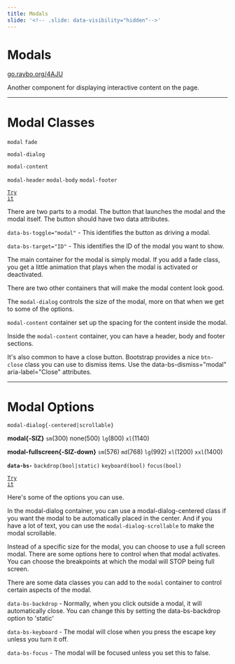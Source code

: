 ```yaml
---
title: Modals
slide: '<!-- .slide: data-visibility="hidden"-->'
---
```


<!-- .slide: data-state="layout-title" class="bg-dark"-->

# Modals

<div class="slide-link"><a href="https://go.raybo.org/4AJU"><i class="fab fa-slideshare"></i> go.raybo.org/4AJU</a></div>

> >

Another component for displaying interactive content on the page.

---

# Modal Classes

`modal` `fade`

`modal-dialog`

`modal-content`

`modal-header` `modal-body` `modal-footer`

<a href="https://codepen.io/planetoftheweb/pen/vYgVBGb?editors=1000" target="_blank"><code class="code-royal">Try it</code></a>

> >

There are two parts to a modal. The button that launches the modal and the modal itself. The button should have two data attributes.

`data-bs-toggle="modal"` - This identifies the button as driving a modal.

`data-bs-target="ID"` - This identifies the ID of the modal you want to show.

The main container for the modal is simply modal. If you add a fade class, you get a little animation that plays when the modal is activated or deactivated.

There are two other containers that will make the modal content look good.

The `modal-dialog` controls the size of the modal, more on that when we get to some of the options.

`modal-content` container set up the spacing for the content inside the modal.

Inside the `modal-content` container, you can have a header, body and footer sections.

It's also common to have a close button. Bootstrap provides a nice `btn-close` class you can use to dismiss items. Use the data-bs-dismiss="modal" aria-label="Close" attributes.

---

# Modal Options

`modal-dialog{-centered|scrollable}`

**modal{-SIZ}**
`sm`(300) none(500) `lg`(800) `xl`(1140)

**modal-fullscreen{-SIZ-down}**
`sm`(576) `md`(768) `lg`(992) `xl`(1200) `xxl`(1400)

**`data-bs-`**
`backdrop(bool|static)` `keyboard(bool)` `focus(bool)`

<a href="https://codepen.io/planetoftheweb/pen/MWJPKGa?editors=1000" target="_blank"><code class="code-royal">Try it</code></a>

> >

Here's some of the options you can use.

In the modal-dialog container, you can use a modal-dialog-centered class if you want the modal to be automatically placed in the center. And if you have a lot of text, you can use the `modal-dialog-scrollable` to make the modal scrollable.

Instead of a specific size for the modal, you can choose to use a full screen modal. There are some options here to control when that modal activates. You can choose the breakpoints at which the modal will STOP being full screen.

There are some data classes you can add to the `modal` container to control certain aspects of the modal.

`data-bs-backdrop` - Normally, when you click outside a modal, it will automatically close. You can change this by setting the data-bs-backdrop option to 'static'

`data-bs-keyboard` - The modal will close when you press the escape key unless you turn it off.

`data-bs-focus` - The modal will be focused unless you set this to false.
